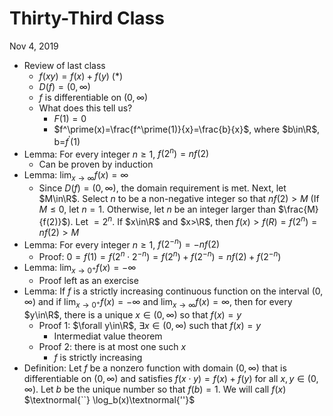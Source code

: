 # Thirty-Third Class
Nov 4, 2019
* Review of last class
  * $f(xy)=f(x)+f(y)$ $(*)$
  * $D(f)=(0, \infty)$
  * $f$ is differentiable on $(0, \infty)$
  * What does this tell us? 
    * $F(1)=0$
    * $f^\prime(x)=\frac{f^\prime(1)}{x}=\frac{b}{x}$, where $b\in\R$, b=$f^\prime(1)$
* Lemma: For every integer $n\geq 1$, $f(2^n)=nf(2)$
  * Can be proven by induction
* Lemma: $\lim_{x\to\infty}f(x)=\infty$
  * Since $D(f)=(0, \infty)$, the domain requirement is met. Next, let $M\in\R$. Select $n$ to be a non-negative integer so that $nf(2)>M$ (If $M\leq 0$, let $n=1$. Otherwise, let $n$ be an integer larger than $\frac{M}{f(2)}$). Let $=2^n$. If $x\in\R$ and $x>\R$, then $f(x)>f(R)=f(2^n)=nf(2)>M$
* Lemma: For every integer $n\geq 1$, $f(2^{-n})=-nf(2)$
  * Proof: $0=f(1)=f(2^{n}\cdot 2^{-n})=f(2^n)+f(2^{-n})=nf(2)+f(2^{-n})$
* Lemma: $\lim_{x\to0^+}f(x)=-\infty$
  * Proof left as an exercise
* Lemma: If $f$ is a strictly increasing continuous function on the interval $(0, \infty)$ and if $\lim_{x\to0^+}f(x)=-\infty$ and $\lim_{x\to\infty}f(x)=\infty$, then for every $y\in\R$, there is a unique $x\in(0, \infty)$ so that $f(x)=y$
  * Proof 1: $\forall y\in\R$, $\exists x\in(0, \infty)$ such that $f(x)=y$
    * Intermediat value theorem
  * Proof 2: there is at most one such $x$
    * $f$ is strictly increasing
* Definition: Let $f$ be a nonzero function with domain $(0, \infty)$ that is differentiable on $(0, \infty)$ and satisfies $f(x\cdot y)=f(x)+f(y)$ for all $x, y\in(0, \infty)$. Let $b$ be the unique number so that $f(b)=1$. We will call $f(x)$ $\textnormal{``} \log_b(x)\textnormal{''}$